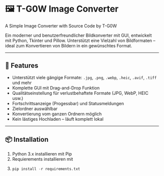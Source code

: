 # 🖼️ T-G0W Image Converter
A Simple Image Converter with Source Code by T-G0W

Ein moderner und benutzerfreundlicher Bildkonverter mit GUI, entwickelt mit Python, Tkinter und Pillow. Unterstützt eine Vielzahl von Bildformaten – ideal zum Konvertieren von Bildern in ein gewünschtes Format.

---

## 🔧 Features

- Unterstützt viele gängige Formate: `.jpg`, `.png`, `.webp`, `.heic`, `.avif`, `.tiff` und mehr
- Komplette GUI mit Drag-and-Drop Funktion
- Qualitätseinstellung für verlustbehaftete Formate (JPG, WebP, HEIC usw.)
- Fortschrittsanzeige (Progessbar) und Statusmeldungen
- Zielordner auswählbar
- Konvertierung vom ganzen Ordnern möglich
- Kein lästiges Hochladen – läuft komplett lokal

---

## 📦 Installation

1. Python 3.x installieren mit Pip
2. Requierements installieren mit
3. ```Python
   pip install -r requirements.txt
```
